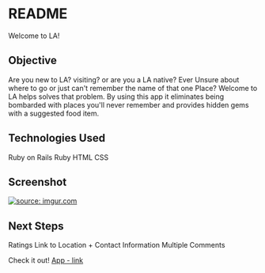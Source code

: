 # README

Welcome to LA! 

## Objective
Are you new to LA? visiting? or are you a LA native? Ever Unsure about where to go or just can't remember the name of that one Place? Welcome to LA helps solves that problem. By using this app it eliminates being bombarded with places you'll never remember and provides hidden gems with a suggested food item. 

## Technologies Used
Ruby on Rails
Ruby
HTML
CSS

## Screenshot
<a href="https://imgur.com/4iojnL2"><img src="https://i.imgur.com/4iojnL2.png" title="source: imgur.com" /></a>

## Next Steps
Ratings
Link to Location + Contact Information
Multiple Comments

Check it out!
[App - link](https://welcometola.herokuapp.com/)

